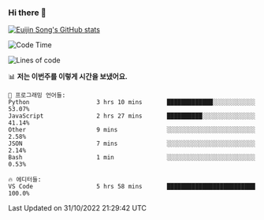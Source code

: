 ### Hi there 👋

[![Euijin Song's GitHub stats](https://github-readme-stats.vercel.app/api?username=lstar2397&count_private=true&show_icons=true&theme=tokyonight&locale=kr)](https://github.com/anuraghazra/github-readme-stats)

<!--START_SECTION:waka-->
![Code Time](http://img.shields.io/badge/Code%20Time-105%20hrs%2034%20mins-blue)

![Lines of code](https://img.shields.io/badge/%EC%A0%80%EB%8A%94%20%EC%97%AC%ED%83%9C%EA%B9%8C%EC%A7%80%20-114%20Thousand%20%EC%A4%84%EC%9D%98%20%EC%BD%94%EB%93%9C%EB%A5%BC%20%EC%9E%91%EC%84%B1%ED%96%88%EC%96%B4%EC%9A%94.-blue)

📊 **저는 이번주를 이렇게 시간을 보냈어요.** 

```text
💬 프로그래밍 언어들: 
Python                   3 hrs 10 mins       █████████████░░░░░░░░░░░░   53.07% 
JavaScript               2 hrs 27 mins       ██████████░░░░░░░░░░░░░░░   41.14% 
Other                    9 mins              ░░░░░░░░░░░░░░░░░░░░░░░░░   2.58% 
JSON                     7 mins              ░░░░░░░░░░░░░░░░░░░░░░░░░   2.14% 
Bash                     1 min               ░░░░░░░░░░░░░░░░░░░░░░░░░   0.53%

🔥 에디터들: 
VS Code                  5 hrs 58 mins       █████████████████████████   100.0%

```


 Last Updated on 31/10/2022 21:29:42 UTC
<!--END_SECTION:waka-->

<!--
**lstar2397/lstar2397** is a ✨ _special_ ✨ repository because its `README.md` (this file) appears on your GitHub profile.

Here are some ideas to get you started:

- 🔭 I’m currently working on ...
- 🌱 I’m currently learning ...
- 👯 I’m looking to collaborate on ...
- 🤔 I’m looking for help with ...
- 💬 Ask me about ...
- 📫 How to reach me: ...
- 😄 Pronouns: ...
- ⚡ Fun fact: ...
-->
